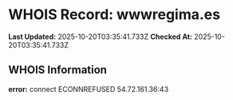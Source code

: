 # WHOIS Record: wwwregima.es

**Last Updated:** 2025-10-20T03:35:41.733Z
**Checked At:** 2025-10-20T03:35:41.733Z

## WHOIS Information

**error:** connect ECONNREFUSED 54.72.161.36:43


